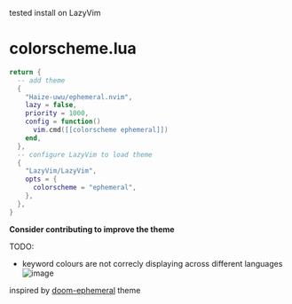 tested install on LazyVim
# colorscheme.lua
```lua
return {
  -- add theme
  {
    "Haize-uwu/ephemeral.nvim",
    lazy = false,
    priority = 1000,
    config = function()
      vim.cmd([[colorscheme ephemeral]])
    end,
  },
  -- configure LazyVim to load theme
  {
    "LazyVim/LazyVim",
    opts = {
      colorscheme = "ephemeral",
    },
  },
}
```
**Consider contributing to improve the theme**

TODO:
- keyword colours are not correcly displaying across different languages
![image](https://github.com/user-attachments/assets/9cceae33-df69-4587-ab49-533c718bdfdc)



inspired by [doom-ephemeral](https://github.com/doomemacs/themes/blob/master/themes/doom-ephemeral-theme.el) theme
